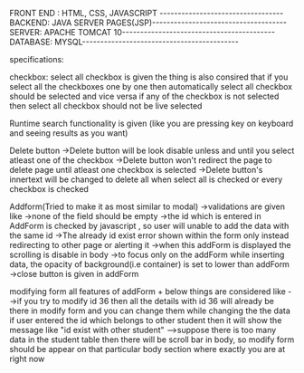 FRONT END : HTML, CSS, JAVASCRIPT ----------------------------------
BACKEND: JAVA SERVER PAGES(JSP)-------------------------------------
SERVER: APACHE TOMCAT 10------------------------------------------
DATABASE: MYSQL-------------------------------------------

specifications:

checkbox:
   select all checkbox is given
   the thing is also consired that if you select all the checkboxes one by one then automatically select all checkbox should be selected
   and vice versa if any of the checkbox is not selected then select all checkbox should not be live selected

Runtime search functionality is given
	(like you are pressing key on keyboard and seeing results as you want)


Delete button
  ->Delete button will be look disable unless and until you select atleast one  of the checkbox
  ->Delete button won't redirect the page to delete page until atleast one checkbox is selected
  ->Delete button's innertext will be changed to delete all when select all is checked or every checkbox is checked

Addform(Tried to make it as most similar to modal)
  ->validations are given like
        ->none of the field should be empty
        ->the id which is entered in AddForm is checked by javascript , so user will unable to add 
          the data with the same id
        ->The already id exist error shown within the form only instead redirecting to other page or alerting it
   ->when this addForm is displayed the scrolling is disable in body
   ->to focus only on the addForm while inserting data, the opacity of background(i.e container) is set to lower than addForm
   ->close button is given in addForm

modifying form
  all features of addForm + below things are considered like
  -->if you try to modify id 36 then all the details with id 36 will already be there in modify form and you can change them
     while changing the the data if user entered the id which belongs to other student then it will show the message like "id exist with other student"
  -->suppose there is too many data in the student table then there will be scroll bar in body, so modify form should be appear on that particular body section 
    where exactly you are at right now


       
